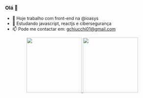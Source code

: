 ### Olá 👋

- 🔭 Hoje trabalho com front-end na @ioasys
- 🌱 Estudando javascript, reactjs e cibersegurança
- 📫 Pode me contactar em: gchiucchi01@gmail.com


<div align="center">
  <a href="https://app.singlelink.co/u/uchi">
  <img height="180em" src="https://github-readme-stats.vercel.app/api?username=chiucchi&show_icons=true&theme=dark&include_all_commits=true&count_private=true"/>
  <img height="180em" src="https://github-readme-stats.vercel.app/api/top-langs/?username=chiucchi&layout=compact&langs_count=7&theme=dark"/>
</div>
